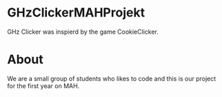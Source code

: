 GHzClickerMAHProjekt
====================
GHz Clicker was inspierd by the game CookieClicker.

About
====================
We are a small group of students who likes to code and this is our project for the first year on MAH.

